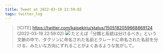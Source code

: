 ```yaml
---
title: Tweet at 2022-03-19 22:59:02
tags: twitter_log
---
```


> [!CITE] https://twitter.com/kaisekiriu/status/1505182059668869124 (2022-03-19 22:59:02)
> ![](https://twitter.com/kaisekiriu/status/1505182059668869124)
> たとえば「分類と系統は分けるべき」という文脈の中で、タクソンに命名された名前とクレードに命名された名前を分ける、みたいな方向にずれることがよくあるような気がして。
